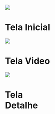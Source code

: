 ![](https://play-lh.googleusercontent.com/YtIRetKem7WonpqHgWMyqB3hFLjHc-PW8d3Zwfbh6YgloRKnL_ePZ9nWBgPxLdCZDcI4=w720-h310-rw)

<div style=" width: 33%;">

# Tela Inicial

</div>

![](https://play-lh.googleusercontent.com/gjmNRmWJeSivl0EgOEbwV4bfeMYGaKyWJg5ENKE1WZ77fOgTF7JoN_IwqQKScnxdEl8=w720-h310-rw)

<div style=" width: 33%;">

# Tela Video

</div>

![](https://play-lh.googleusercontent.com/KSDNKIpoDXICvra1FrSygEq9-YV1N2cA9bebJUk5j45VsgrfWGx8Q2-rfwpfkUdI7w6V=w720-h310-rw)

<div style=" width: 33%;">

# Tela Detalhe

</div>


